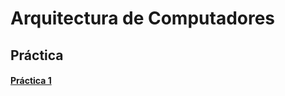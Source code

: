 # Arquitectura de Computadores

## Práctica


#### [Práctica 1](https://github.com/ManuGPR/FluidSim)